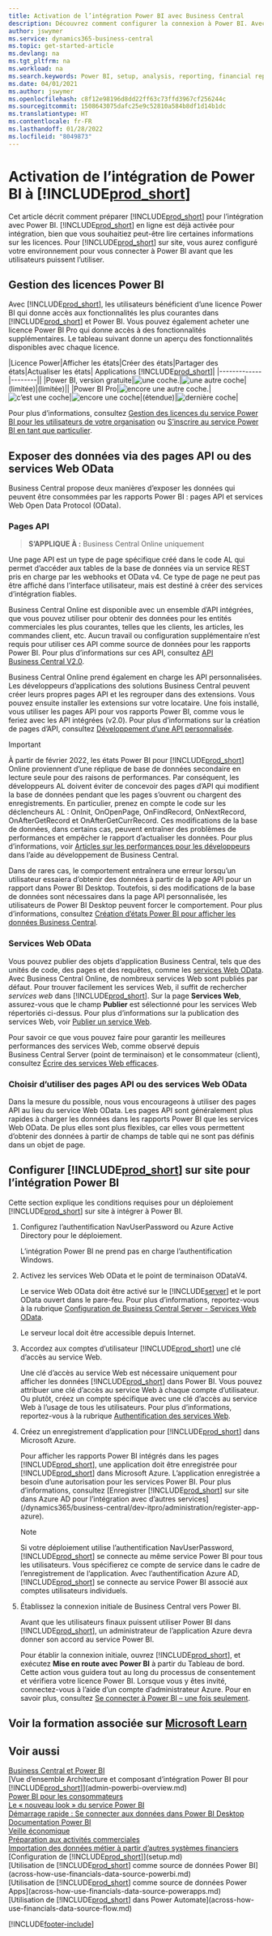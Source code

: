```yaml
---
title: Activation de l’intégration Power BI avec Business Central
description: Découvrez comment configurer la connexion à Power BI. Avec les rapports Power BI, obtenez des informations, des informations décisionnelles et des indicateurs de performance clés à partir de vos données Business Central.
author: jswymer
ms.service: dynamics365-business-central
ms.topic: get-started-article
ms.devlang: na
ms.tgt_pltfrm: na
ms.workload: na
ms.search.keywords: Power BI, setup, analysis, reporting, financial report, business intelligence, KPI
ms.date: 04/01/2021
ms.author: jswymer
ms.openlocfilehash: c8f12e98196d8dd22ff63c73ffd3967cf256244c
ms.sourcegitcommit: 1508643075dafc25e9c52810a584b8df1d14b1dc
ms.translationtype: HT
ms.contentlocale: fr-FR
ms.lasthandoff: 01/28/2022
ms.locfileid: "8049873"
---
```

# <a name="enabling-power-bi-integration-with-prod_short"></a>Activation de l’intégration de Power BI à [!INCLUDE[prod_short](includes/prod_short.md)]

Cet article décrit comment préparer [!INCLUDE[prod_short](includes/prod_short.md)] pour l’intégration avec Power BI. [!INCLUDE[prod_short](includes/prod_short.md)] en ligne est déjà activée pour intégration, bien que vous souhaitiez peut-être lire certaines informations sur les licences. Pour [!INCLUDE[prod_short](includes/prod_short.md)] sur site, vous aurez configuré votre environnement pour vous connecter à Power BI avant que les utilisateurs puissent l’utiliser.

## <a name="power-bi-licensing"></a><a name="license"></a>Gestion des licences Power BI

Avec [!INCLUDE[prod_short](includes/prod_short.md)], les utilisateurs bénéficient d’une licence Power BI qui donne accès aux fonctionnalités les plus courantes dans [!INCLUDE[prod_short](includes/prod_short.md)] et Power BI. Vous pouvez également acheter une licence Power BI Pro qui donne accès à des fonctionnalités supplémentaires. Le tableau suivant donne un aperçu des fonctionnalités disponibles avec chaque licence.

|Licence Power|Afficher les états|Créer des états|Partager des états|Actualiser les états| Applications [!INCLUDE[prod_short](includes/prod_short.md)]|
|-------------|--------||
|Power BI, version gratuite|![une coche.](media/check.png)|![une autre coche](media/check.png)|(limitée)|(limitée)||
|Power BI Pro|![encore une autre coche.](media/check.png)|![c’est une coche](media/check.png)|![encore une coche](media/check.png)|(étendue)|![dernière coche](media/check.png)|

Pour plus d’informations, consultez [Gestion des licences du service Power BI pour les utilisateurs de votre organisation](/power-bi/admin/service-admin-licensing-organization) ou [S’inscrire au service Power BI en tant que particulier](/power-bi/fundamentals/service-self-service-signup-for-power-bi).

## <a name="expose-data-through-api-pages-or-odata-web-services"></a><a name="exposedata"></a>Exposer des données via des pages API ou des services Web OData

Business Central propose deux manières d’exposer les données qui peuvent être consommées par les rapports Power BI : pages API et services Web Open Data Protocol (OData).

### <a name="api-pages"></a>Pages API

> **S’APPLIQUE À :** Business Central Online uniquement 

Une page API est un type de page spécifique créé dans le code AL qui permet d’accéder aux tables de la base de données via un service REST pris en charge par les webhooks et OData v4. Ce type de page ne peut pas être affiché dans l’interface utilisateur, mais est destiné à créer des services d’intégration fiables.

Business Central Online est disponible avec un ensemble d’API intégrées, que vous pouvez utiliser pour obtenir des données pour les entités commerciales les plus courantes, telles que les clients, les articles, les commandes client, etc. Aucun travail ou configuration supplémentaire n’est requis pour utiliser ces API comme source de données pour les rapports Power BI. Pour plus d’informations sur ces API, consultez [API Business Central V2.0](/dynamics365/business-central/dev-itpro/api-reference/v2.0/).

Business Central Online prend également en charge les API personnalisées. Les développeurs d’applications des solutions Business Central peuvent créer leurs propres pages API et les regrouper dans des extensions. Vous pouvez ensuite installer les extensions sur votre locataire. Une fois installé, vous utiliser les pages API pour vos rapports Power BI, comme vous le feriez avec les API intégrées (v2.0). Pour plus d’informations sur la création de pages d’API, consultez [Développement d’une API personnalisée](/dynamics365/business-central/dev-itpro/developer/devenv-develop-custom-api).

> [!IMPORTANT]
> À partir de février 2022, les états Power BI pour [!INCLUDE[prod_short](includes/prod_short.md)] Online proviennent d’une réplique de base de données secondaire en lecture seule pour des raisons de performances. Par conséquent, les développeurs AL doivent éviter de concevoir des pages d’API qui modifient la base de données pendant que les pages s’ouvrent ou chargent des enregistrements. En particulier, prenez en compte le code sur les déclencheurs AL : OnInit, OnOpenPage, OnFindRecord, OnNextRecord, OnAfterGetRecord et OnAfterGetCurrRecord. Ces modifications de la base de données, dans certains cas, peuvent entraîner des problèmes de performances et empêcher le rapport d’actualiser les données. Pour plus d’informations, voir [Articles sur les performances pour les développeurs](/dynamics365/business-central/dev-itpro/performance/performance-developer?branch=main#writing-efficient-web-services) dans l’aide au développement de Business Central.
>
> Dans de rares cas, le comportement entraînera une erreur lorsqu’un utilisateur essaiera d’obtenir des données à partir de la page API pour un rapport dans Power BI Desktop. Toutefois, si des modifications de la base de données sont nécessaires dans la page API personnalisée, les utilisateurs de Power BI Desktop peuvent forcer le comportement. Pour plus d’informations, consultez [Création d’états Power BI pour afficher les données Business Central](across-how-use-financials-data-source-powerbi.md#fixing-problems).

### <a name="odata-web-services"></a>Services Web OData

Vous pouvez publier des objets d’application Business Central, tels que des unités de code, des pages et des requêtes, comme les [services Web OData](/dynamics365/business-central/dev-itpro/webservices/odata-web-services). Avec Business Central Online, de nombreux services Web sont publiés par défaut. Pour trouver facilement les services Web, il suffit de rechercher *services web* dans [!INCLUDE[prod_short](includes/prod_short.md)]. Sur la page **Services Web**, assurez-vous que le champ **Publier** est sélectionné pour les services Web répertoriés ci-dessus. Pour plus d’informations sur la publication des services Web, voir [Publier un service Web](across-how-publish-web-service.md).

Pour savoir ce que vous pouvez faire pour garantir les meilleures performances des services Web, comme observé depuis Business Central Server (point de terminaison) et le consommateur (client), consultez [Écrire des services Web efficaces](/dynamics365/business-central/dev-itpro/performance/performance-developer#writing-efficient-web-services).

### <a name="choosing-whether-to-use-api-pages-or-odata-web-services"></a>Choisir d’utiliser des pages API ou des services Web OData

Dans la mesure du possible, nous vous encourageons à utiliser des pages API au lieu du service Web OData. Les pages API sont généralement plus rapides à charger les données dans les rapports Power BI que les services Web OData. De plus elles sont plus flexibles, car elles vous permettent d’obtenir des données à partir de champs de table qui ne sont pas définis dans un objet de page.

## <a name="set-up-prod_short-on-premises-for-power-bi-integration"></a><a name="setup"></a>Configurer [!INCLUDE[prod_short](includes/prod_short.md)] sur site pour l’intégration Power BI

Cette section explique les conditions requises pour un déploiement [!INCLUDE[prod_short](includes/prod_short.md)] sur site à intégrer à Power BI.

1. Configurez l’authentification NavUserPassword ou Azure Active Directory pour le déploiement.

    L’intégration Power BI ne prend pas en charge l’authentification Windows.  

2. Activez les services Web OData et le point de terminaison ODataV4.

    Le service Web OData doit être activé sur le [!INCLUDE[server](includes/server.md)] et le port OData ouvert dans le pare-feu. Pour plus d’informations, reportez-vous à la rubrique [Configuration de Business Central Server - Services Web OData](/dynamics365/business-central/dev-itpro/administration/configure-server-instance#ODataServices).

    Le serveur local doit être accessible depuis Internet.

3. Accordez aux comptes d’utilisateur [!INCLUDE[prod_short](includes/prod_short.md)] une clé d’accès au service Web.

    Une clé d’accès au service Web est nécessaire uniquement pour afficher les données [!INCLUDE[prod_short](includes/prod_short.md)] dans Power BI. Vous pouvez attribuer une clé d’accès au service Web à chaque compte d’utilisateur. Ou plutôt, créez un compte spécifique avec une clé d’accès au service Web à l’usage de tous les utilisateurs. Pour plus d’informations, reportez-vous à la rubrique [Authentification des services Web](/dynamics365/business-central/dev-itpro/webservices/web-services-authentication#generate-a-web-service-access-key).

    <!--
    > [!IMPORTANT]
    > With [!INCLUDE[prod_short](../developer/includes/prod_short.md)] online, the use of access keys (Basic Auth) for web service authentication is [deprecated](/dynamics365/business-central/dev-itpro/upgrade/deprecated-features-w1#accesskeys). We recommend that you use OAuth2 instead. For more information, see [Using OAuth to Authorize Business Central Web Services](/dynamics365/business-central/dev-itpro/webservices/authenticate-web-services-using-oauth).-->

4. Créez un enregistrement d’application pour [!INCLUDE[prod_short](includes/prod_short.md)] dans Microsoft Azure.

    Pour afficher les rapports Power BI intégrés dans les pages [!INCLUDE[prod_short](includes/prod_short.md)], une application doit être enregistrée pour [!INCLUDE[prod_short](includes/prod_short.md)] dans Microsoft Azure. L’application enregistrée a besoin d’une autorisation pour les services Power BI. Pour plus d’informations, consultez [Enregistrer [!INCLUDE[prod_short](includes/prod_short.md)] sur site dans Azure AD pour l’intégration avec d’autres services](/dynamics365/business-central/dev-itpro/administration/register-app-azure).

    > [!NOTE]
    > Si votre déploiement utilise l’authentification NavUserPassword, [!INCLUDE[prod_short](includes/prod_short.md)] se connecte au même service Power BI pour tous les utilisateurs. Vous spécifierez ce compte de service dans le cadre de l’enregistrement de l’application. Avec l’authentification Azure AD, [!INCLUDE[prod_short](includes/prod_short.md)] se connecte au service Power BI associé aux comptes utilisateurs individuels.

    <!-- Windows authentication can also be used but you can't get data from BC in Power BI -->
5. Établissez la connexion initiale de Business Central vers Power BI.

    Avant que les utilisateurs finaux puissent utiliser Power BI dans [!INCLUDE[prod_short](includes/prod_short.md)], un administrateur de l’application Azure devra donner son accord au service Power BI.

    Pour établir la connexion initiale, ouvrez [!INCLUDE[prod_short](includes/prod_short.md)], et exécutez **Mise en route avec Power BI** à partir du Tableau de bord. Cette action vous guidera tout au long du processus de consentement et vérifiera votre licence Power BI. Lorsque vous y êtes invité, connectez-vous à l’aide d’un compte d’administrateur Azure. Pour en savoir plus, consultez [Se connecter à Power BI – une fois seulement](across-working-with-powerbi.md#connect).


## <a name="see-related-training-at-microsoft-learn"></a>Voir la formation associée sur [Microsoft Learn](/learn/modules/Configure-powerbi-excel-dynamics-365-business-central/index)

## <a name="see-also"></a>Voir aussi

[Business Central et Power BI](admin-powerbi.md)  
[Vue d’ensemble Architecture et composant d’intégration Power BI pour [!INCLUDE[prod_short](includes/prod_short.md)]](admin-powerbi-overview.md)  
[Power BI pour les consommateurs](/power-bi/consumer/end-user-consumer)  
[Le « nouveau look » du service Power BI](/power-bi/service-new-look)  
[Démarrage rapide : Se connecter aux données dans Power BI Desktop](/power-bi/desktop-quickstart-connect-to-data)  
[Documentation Power BI](/power-bi/)  
[Veille économique](bi.md)  
[Préparation aux activités commerciales](ui-get-ready-business.md)  
[Importation des données métier à partir d’autres systèmes financiers](across-import-data-configuration-packages.md)  
[Configuration de [!INCLUDE[prod_short](includes/prod_short.md)]](setup.md)  
[Utilisation de [!INCLUDE[prod_short](includes/prod_short.md)] comme source de données Power BI](across-how-use-financials-data-source-powerbi.md)  
[Utilisation de [!INCLUDE[prod_short](includes/prod_short.md)] comme source de données Power Apps](across-how-use-financials-data-source-powerapps.md)  
[Utilisation de [!INCLUDE[prod_short](includes/prod_short.md)] dans Power Automate](across-how-use-financials-data-source-flow.md)  




[!INCLUDE[footer-include](includes/footer-banner.md)]